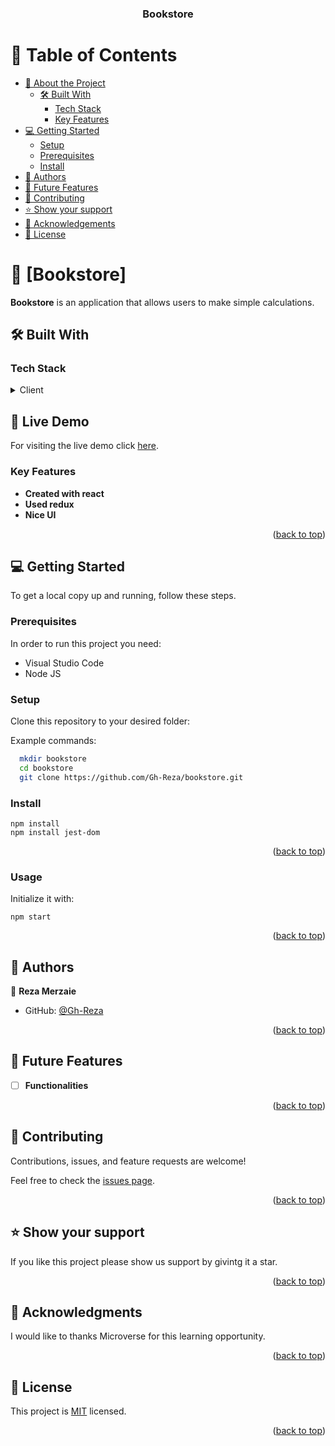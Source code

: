 <a name="readme-top"></a>

<div align="center">
  <h3><b>Bookstore </b></h3>

</div>

<!-- TABLE OF CONTENTS -->

# 📗 Table of Contents

- [📖 About the Project](#about-project)
  - [🛠 Built With](#built-with)
    - [Tech Stack](#tech-stack)
    - [Key Features](#key-features)
- [💻 Getting Started](#getting-started)
  - [Setup](#setup)
  - [Prerequisites](#prerequisites)
  - [Install](#install)
- [👥 Authors](#authors)
- [🔭 Future Features](#future-features)
- [🤝 Contributing](#contributing)
- [⭐️ Show your support](#support)
- [🙏 Acknowledgements](#acknowledgements)
- [📝 License](#license)

<!-- PROJECT DESCRIPTION -->

# 📖 [Bookstore] <a name="about-project"></a>

**Bookstore** is an application that allows users to make simple calculations.

## 🛠 Built With <a name="built-with"></a>

### Tech Stack <a name="tech-stack"></a>

<details>
  <summary>Client</summary>
  <ul>
    <li>React</li>
    <li>Redux</li>
    <li>Bootstrap</li>
    <li>Webpack</li>
    <li>Jest</li>
  </ul>
</details>

<!-- Live -->

## 🚀 Live Demo 
For visiting the live demo click <a href="https://book-store-af6j.onrender.com/" name="live-demo">here</a>.

<!-- Features -->

### Key Features <a name="key-features"></a>

- **Created with react**
- **Used redux**
- **Nice UI**

<p align="right">(<a href="#readme-top">back to top</a>)</p>


<!-- GETTING STARTED -->

## 💻 Getting Started <a name="getting-started"></a>

To get a local copy up and running, follow these steps.

### Prerequisites <a name="prerequisites">

In order to run this project you need:

- Visual Studio Code
- Node JS

### Setup <a name="setup">

Clone this repository to your desired folder:

Example commands:

```sh
  mkdir bookstore
  cd bookstore
  git clone https://github.com/Gh-Reza/bookstore.git
```

### Install <a name="install">

```
npm install
npm install jest-dom
```

<p align="right">(<a href="#readme-top">back to top</a>)</p>

### Usage <a name="install">

Initialize it with:

```
npm start
```

<p align="right">(<a href="#readme-top">back to top</a>)</p>

<!-- AUTHORS -->

## 👥 Authors <a name="authors"></a>

👤 **Reza Merzaie**

- GitHub: [@Gh-Reza](https://github.com/Gh-Reza)

<p align="right">(<a href="#readme-top">back to top</a>)</p>

<!-- FUTURE FEATURES -->

## 🔭 Future Features <a name="future-features"></a>

- [ ] **Functionalities**

<p align="right">(<a href="#readme-top">back to top</a>)</p>

<!-- CONTRIBUTING -->

## 🤝 Contributing <a name="contributing"></a>

Contributions, issues, and feature requests are welcome!

Feel free to check the [issues page](../../issues/).

<p align="right">(<a href="#readme-top">back to top</a>)</p>

<!-- SUPPORT -->

## ⭐️ Show your support <a name="support"></a>

If you like this project please show us support by givintg it a star.

<p align="right">(<a href="#readme-top">back to top</a>)</p>

<!-- ACKNOWLEDGEMENTS -->

## 🙏 Acknowledgments <a name="acknowledgements"></a>

I would like to thanks Microverse for this learning opportunity.

<p align="right">(<a href="#readme-top">back to top</a>)</p>

<!-- LICENSE -->

## 📝 License <a name="license" href="./LICENSE"></a>

This project is [MIT](./LICENSE) licensed.

<p align="right">(<a href="#readme-top">back to top</a>)</p>
